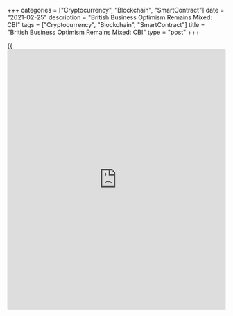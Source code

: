 +++
categories = ["Cryptocurrency", "Blockchain", "SmartContract"]
date = "2021-02-25"
description = "British Business Optimism Remains Mixed: CBI"
tags = ["Cryptocurrency", "Blockchain", "SmartContract"]
title = "British Business Optimism Remains Mixed: CBI"
type = "post"
+++

{{<iframe id="large-banner" src="https://www.bounty.group/#slide=11.0" width="100%" height="600" scrolling="no" style="border: 0px solid rgb(216, 221, 230); border-radius: 3px;">}}

Business optimism improved among UK [business][1] and professional
services in the three months to February, while morale weakened in
consumer services, the latest quarterly Service Sector Survey from the
Confederation of British Industry showed on Thursday.

Sentiment among business and professional services improved at the
strongest pace since August 2015. The balance advanced to +23 percent
from -21 percent.

At the same time, sentiment about the general business situation
continued to worsen in consumer services, and at a slightly faster pace
than in the three months to November, to -39 percent from -34 percent.

Profitability as well as employment in business and professional
services and consumer services continued to decline in three months to
February.

"Although, the pace of decline has eased, particularly compared with the
first lockdown last year, the next few months promise mixed fortunes for
the sector," Ben Jones, CBI principal economist, said.

"Consumer service activity, in particular, is expected to remain in the
doldrums, though business and professional services firms are a bit more
hopeful, with profitability projected to stabilise and employment set to
grow," Jones added.

For comments and feedback [contact](https://www.playgroundfx.com/contact/): editorial@rtt[news](https://www.letsplayfx.com/blog/forex-news-website/).com

[Economic News][2]

 **What parts of the world are seeing the best (and worst) economic
performances lately? Click[here][3] to check out our [Econ Scorecard][3]
and find out! See up-to-the-moment [ranking](https://www.playgroundfx.com/blog/crypto-exchange-ranking/)s for the best and worst
performers in [GDP][4], [unemployment rate][5], [inflation][6] and much
more.**

   1. www.rtt[news](https://www.letsplayfx.com/blog/forex-news-website/).com/Content/Business.aspx
   2. www.rtt[news](https://www.letsplayfx.com/blog/forex-news-website/).com/Content/EconomicNews.aspx
   3. www.rtt[news](https://www.letsplayfx.com/blog/forex-news-website/).com/economic-scorecard/world-rank/retail-sales/highest-performance.aspx
   4. www.rtt[news](https://www.letsplayfx.com/blog/forex-news-website/).com/economic-scorecard/world-rank/GDP/highest-performance.aspx
   5. www.rtt[news](https://www.letsplayfx.com/blog/forex-news-website/).com/economic-scorecard/world-rank/unemployment-rate/lowest-performance.aspx
   6. www.rtt[news](https://www.letsplayfx.com/blog/forex-news-website/).com/economic-scorecard/world-rank/CPI/highest-performance.aspx